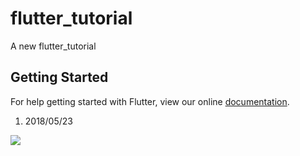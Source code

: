 # flutter_tutorial

A new flutter_tutorial

## Getting Started

For help getting started with Flutter, view our online
[documentation](https://flutter.io/).

1. 2018/05/23

<img src="https://codelabs.developers.google.com/codelabs/first-flutter-app-pt1/img/b17de15fa7831a1c.png"></img>
